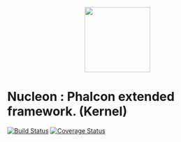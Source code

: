 <p align="center"><a href="https://phalcon-nucleon.github.io/" target="_blank"><img width="150"src="https://phalcon-nucleon.github.io/nucleon.svg"></a></p>

Nucleon : Phalcon extended framework. (Kernel)
==============================================
[![Build Status](https://travis-ci.org/Ark4ne/phalcon-luxury-framework.svg?branch=master)](https://travis-ci.org/Ark4ne/phalcon-luxury-framework) [![Coverage Status](https://coveralls.io/repos/github/Ark4ne/phalcon-luxury-framework/badge.svg?branch=master)](https://coveralls.io/github/Ark4ne/phalcon-luxury-framework)
